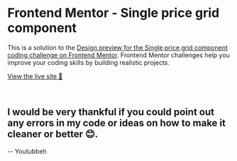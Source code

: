 # Frontend Mentor - Single price grid component

This is a solution to the [Design preview for the Single price grid component coding challenge on Frontend Mentor](https://www.frontendmentor.io/challenges/single-price-grid-component-5ce41129d0ff452fec5abbbc). Frontend Mentor challenges help you improve your coding skills by building realistic projects. 

[View the live site 🔗](https://classy-horse-83e2be.netlify.app/)

<br>

## I would be very thankful if you could point out any errors in my code or ideas on how to make it cleaner or better 😊.

-- Youtubbeh